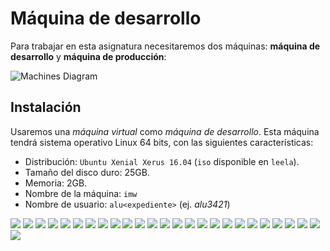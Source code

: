 # Máquina de desarrollo

Para trabajar en esta asignatura necesitaremos dos máquinas: **máquina de desarrollo** y **máquina de producción**:

![Machines Diagram](img/machines_diagram.png) 

## Instalación

Usaremos una *máquina virtual* como *máquina de desarrollo*. Esta máquina tendrá sistema operativo Linux 64 bits, con las siguientes características:

- Distribución: `Ubuntu Xenial Xerus 16.04` (`iso` disponible en `leela`).
- Tamaño del disco duro: 25GB.
- Memoria: 2GB.
- Nombre de la máquina: `imw`
- Nombre de usuario: `alu<expediente>` (ej. *alu3421*)

![](img/01-ubuntu_installation.png)
![](img/02-ubuntu_installation.png)
![](img/03-ubuntu_installation.png)
![](img/04-ubuntu_installation.png)
![](img/05-ubuntu_installation.png)
![](img/06-ubuntu_installation.png)
![](img/07-ubuntu_installation.png)
![](img/08-ubuntu_installation.png)
![](img/09-ubuntu_installation.png)
![](img/10-ubuntu_installation.png)
![](img/11-ubuntu_installation.png)
![](img/12-ubuntu_installation.png)
![](img/13-ubuntu_installation.png)
![](img/14-ubuntu_installation.png)
![](img/15-ubuntu_installation.png)
![](img/16-ubuntu_installation.png)
![](img/17-ubuntu_installation.png)
![](img/18-ubuntu_installation.png)
![](img/19-ubuntu_installation.png)
![](img/20-ubuntu_installation.png)
![](img/21-ubuntu_installation.png)
![](img/22-ubuntu_installation.png)
![](img/23-ubuntu_installation.png)
![](img/24-ubuntu_installation.png)
![](img/25-ubuntu_installation.png)
![](img/26-ubuntu_installation.png)

